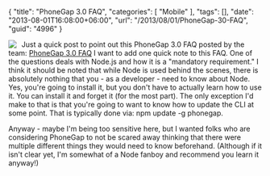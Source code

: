 {
	"title": "PhoneGap 3.0 FAQ",
	"categories": [
		"Mobile"
	],
	"tags": [],
	"date": "2013-08-01T16:08:00+06:00",
	"url": "/2013/08/01/PhoneGap-30-FAQ",
	"guid": "4996"
}

<img src="https://static.raymondcamden.com/images/PhoneGap.png" style="float:left;margin-right:10px;" /> Just a quick post to point out this PhoneGap 3.0 FAQ posted by the team: <a href="http://phonegap.com/blog/2013/07/31/phonegap-30-faq/">PhoneGap 3.0 FAQ</a> I want to add one quick note to this FAQ. One of the questions deals with Node.js and how it is a "mandatory requirement." I think it should be noted that while Node is used behind the scenes, there is absolutely nothing that you - as a developer - need to know about Node. Yes, you're going to install it, but you don't have to actually learn how to use it. You can install it and forget it (for the most part). The only exception I'd make to that is that you're going to want to know how to update the CLI at some point. That is typically done via: npm update -g phonegap. 

Anyway - maybe I'm being too sensitive here, but I wanted folks who are considering PhoneGap to not be scared away thinking that there were multiple different things they would need to know beforehand. (Although if it isn't clear yet, I'm somewhat of a Node fanboy and recommend you learn it anyway!)